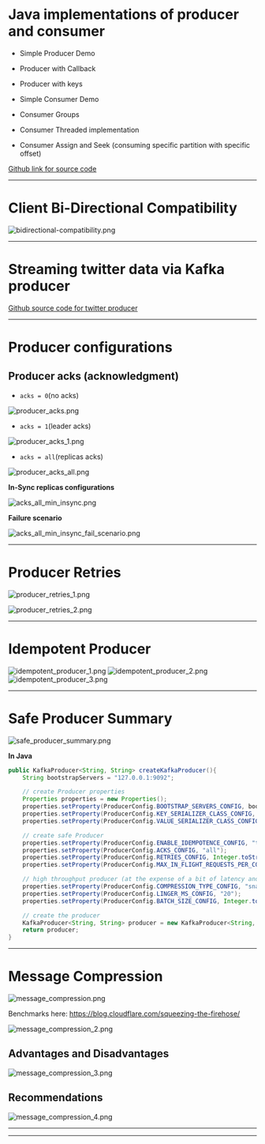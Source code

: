 # Java implementations of producer and consumer

- Simple Producer Demo

- Producer with Callback

- Producer with keys

- Simple Consumer Demo

- Consumer Groups

- Consumer Threaded implementation

- Consumer Assign and Seek (consuming specific partition with specific offset)

[Github link for source code](https://github.com/simplesteph/kafka-beginners-course/tree/master/kafka-basics/src/main/java/kafka/tutorial1)

---

# Client Bi-Directional Compatibility

![bidirectional-compatibility.png](./images/bidirectional-compatibility.png)

---

# Streaming twitter data via Kafka producer

[Github source code for twitter producer](https://github.com/simplesteph/kafka-beginners-course/tree/master/kafka-producer-twitter/src/main/java/kafka/tutorial2)

---

# Producer configurations

## Producer acks (acknowledgment)

- `acks = 0`(no acks)

![producer_acks.png](./images/producer_acks.png)

- `acks = 1`(leader acks)

![producer_acks_1.png](./images/producer_acks_1.png)

- `acks = all`(replicas acks)

![producer_acks_all.png](./images/producer_acks_all.png)

**In-Sync replicas configurations**

![acks_all_min_insync.png](./images/acks_all_min_insync.png)

**Failure scenario**

![acks_all_min_insync_fail_scenario.png](./images/acks_all_min_insync_fail_scenario.png)

---

# Producer Retries

![producer_retries_1.png](./images/producer_retries_1.png)

![producer_retries_2.png](./images/producer_retries_2.png)

---

# Idempotent Producer

![idempotent_producer_1.png](./images/idempotent_producer_1.png)
![idempotent_producer_2.png](./images/idempotent_producer_2.png)
![idempotent_producer_3.png](./images/idempotent_producer_3.png)

---

# Safe Producer Summary

![safe_producer_summary.png](./images/safe_producer_summary.png)

**In Java**

```java
public KafkaProducer<String, String> createKafkaProducer(){
    String bootstrapServers = "127.0.0.1:9092";

    // create Producer properties
    Properties properties = new Properties();
    properties.setProperty(ProducerConfig.BOOTSTRAP_SERVERS_CONFIG, bootstrapServers);
    properties.setProperty(ProducerConfig.KEY_SERIALIZER_CLASS_CONFIG, StringSerializer.class.getName());
    properties.setProperty(ProducerConfig.VALUE_SERIALIZER_CLASS_CONFIG, StringSerializer.class.getName());

    // create safe Producer
    properties.setProperty(ProducerConfig.ENABLE_IDEMPOTENCE_CONFIG, "true");
    properties.setProperty(ProducerConfig.ACKS_CONFIG, "all");
    properties.setProperty(ProducerConfig.RETRIES_CONFIG, Integer.toString(Integer.MAX_VALUE));
    properties.setProperty(ProducerConfig.MAX_IN_FLIGHT_REQUESTS_PER_CONNECTION, "5"); // kafka 2.0 >= 1.1 so we can keep this as 5. Use 1 otherwise.

    // high throughput producer (at the expense of a bit of latency and CPU usage)
    properties.setProperty(ProducerConfig.COMPRESSION_TYPE_CONFIG, "snappy");
    properties.setProperty(ProducerConfig.LINGER_MS_CONFIG, "20");
    properties.setProperty(ProducerConfig.BATCH_SIZE_CONFIG, Integer.toString(32*1024)); // 32 KB batch size

    // create the producer
    KafkaProducer<String, String> producer = new KafkaProducer<String, String>(properties);
    return producer;
}
```

---

# Message Compression

![message_compression.png](./images/message_compression.png)

Benchmarks here: https://blog.cloudflare.com/squeezing-the-firehose/

![message_compression_2.png](./images/message_compression_2.png)

## Advantages and Disadvantages

![message_compression_3.png](./images/message_compression_3.png)

## Recommendations

![message_compression_4.png](./images/message_compression_4.png)

---















---

